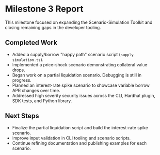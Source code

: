 # Milestone 3 Report

This milestone focused on expanding the Scenario-Simulation Toolkit and closing remaining gaps in the developer tooling.

## Completed Work
- Added a supply/borrow "happy path" scenario script (`supply-simulation.ts`).
- Implemented a price-shock scenario demonstrating collateral value drops.
- Began work on a partial liquidation scenario. Debugging is still in progress.
- Planned an interest-rate spike scenario to showcase variable borrow APR changes over time.
- Addressed high severity security issues across the CLI, Hardhat plugin, SDK tests, and Python library.

## Next Steps
- Finalize the partial liquidation script and build the interest-rate spike scenario.
- Improve input validation in CLI tooling and scenario scripts.
- Continue refining documentation and publishing examples for each scenario.
